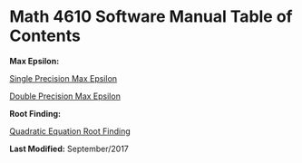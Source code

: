 # Math 4610 Software Manual Table of Contents

**Max Epsilon:**

   [Single Precision Max Epsilon](https://github.com/Shichimenchou/math4610/HW1/HW1-123/smaceps.md)
   
   [Double Precision Max Epsilon](https://github.com/Shichimenchou/math4610/HW1/HW1-123/dmaceps.md)


**Root Finding:**

   [Quadratic Equation Root Finding](https://github.com/Shichimenchou/math4610/HW1/HW1-7/rootFinder.md)



**Last Modified:** September/2017
